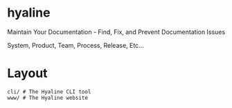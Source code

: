 # hyaline
Maintain Your Documentation - Find, Fix, and Prevent Documentation Issues

System, Product, Team, Process, Release, Etc...

# Layout

```
cli/ # The Hyaline CLI tool
www/ # The Hyaline website
```